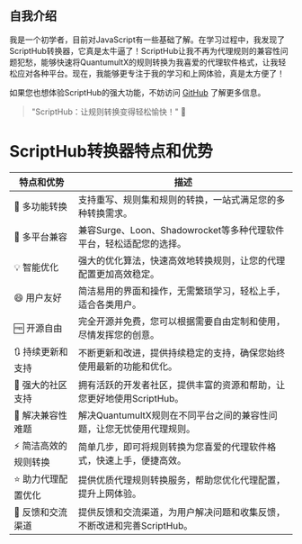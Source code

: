 
## 自我介绍

我是一个初学者，目前对JavaScript有一些基础了解。在学习过程中，我发现了ScriptHub转换器，它真是太牛逼了！ScriptHub让我不再为代理规则的兼容性问题犯愁，能够快速将QuantumultX的规则转换为我喜爱的代理软件格式，让我轻松应对各种平台。现在，我能够更专注于我的学习和上网体验，真是太方便了！

如果您也想体验ScriptHub的强大功能，不妨访问 [GitHub](https://github.com/Script-Hub-Org/Script-Hub/wiki/%E5%AE%89%E8%A3%85) 了解更多信息。

> "ScriptHub：让规则转换变得轻松愉快！" :rocket:

# ScriptHub转换器特点和优势

| 特点和优势          | 描述                                                         |
|-------------------|------------------------------------------------------------|
| :rocket: 多功能转换 | 支持重写、规则集和规则的转换，一站式满足您的多种转换需求。          |
| :iphone: 多平台兼容 | 兼容Surge、Loon、Shadowrocket等多种代理软件平台，轻松适配您的选择。   |
| :bulb: 智能优化    | 强大的优化算法，快速高效地转换规则，让您的代理配置更加高效稳定。     |
| :smile: 用户友好   | 简洁易用的界面和操作，无需繁琐学习，轻松上手，适合各类用户。         |
| :free: 开源自由    | 完全开源并免费，您可以根据需要自由定制和使用，尽情发挥您的创意。       |
| :arrows_clockwise: 持续更新和支持 | 不断更新和改进，提供持续稳定的支持，确保您始终使用最新的功能和优化。 |
| :raised_hands: 强大的社区支持 | 拥有活跃的开发者社区，提供丰富的资源和帮助，让您更好地使用ScriptHub。 |
| :construction: 解决兼容性难题 | 解决QuantumultX规则在不同平台之间的兼容性问题，让您无忧使用代理规则。 |
| :zap: 简洁高效的规则转换 | 简单几步，即可将规则转换为您喜爱的代理软件格式，快速上手，便捷高效。    |
| :star: 助力代理配置优化 | 提供优质代理规则转换服务，帮助您优化代理配置，提升上网体验。            |
| :speech_balloon: 反馈和交流渠道 | 提供反馈和交流渠道，为用户解决问题和收集反馈，不断改进和完善ScriptHub。 |
